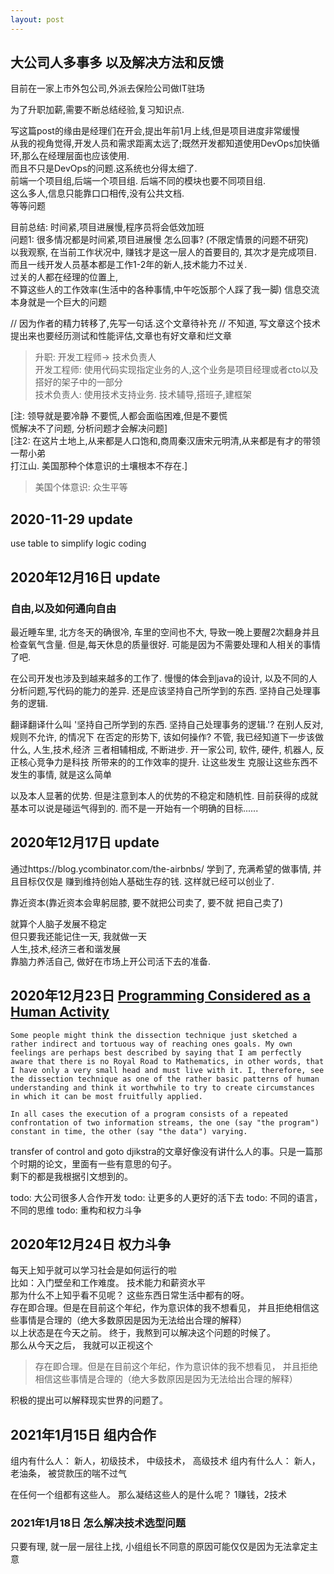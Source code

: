 ```yaml
---
layout: post
---
```

## 大公司人多事多 以及解决方法和反馈
目前在一家上市外包公司,外派去保险公司做IT驻场

为了升职加薪,需要不断总结经验,复习知识点.

写这篇post的缘由是经理们在开会,提出年前1月上线,但是项目进度非常缓慢  
从我的视角觉得,开发人员和需求距离太远了;既然开发都知道使用DevOps加快循环,那么在经理层面也应该使用.  
而且不只是DevOps的问题.这系统也分得太细了.  
前端一个项目组,后端一个项目组. 后端不同的模块也要不同项目组.  
这么多人,信息只能靠口口相传,没有公共文档.  
等等问题  

目前总结: 时间紧,项目进展慢,程序员将会低效加班  
问题1: 很多情况都是时间紧,项目进展慢 怎么回事? (不限定情景的问题不研究)  
以我观察, 在当前工作状况中, 赚钱才是这一层人的首要目的, 其次才是完成项目.  
而且一线开发人员基本都是工作1-2年的新人,技术能力不过关.  
过关的人都在经理的位置上,  
不算这些人的工作效率(生活中的各种事情,中午吃饭那个人踩了我一脚)
信息交流本身就是一个巨大的问题

// 因为作者的精力转移了,先写一句话.这个文章待补充
// 不知道, 写文章这个技术提出来也要经历测试和性能评估,文章也有好文章和烂文章

> 升职: 开发工程师-> 技术负责人  
> 开发工程师: 使用代码实现指定业务的人,这个业务是项目经理或者cto以及搭好的架子中的一部分  
> 技术负责人: 使用技术支持业务. 技术辅导,搭班子,建框架  


[注: 领导就是要冷静 不要慌,人都会面临困难,但是不要慌  
慌解决不了问题, 分析问题才会解决问题]  
[注2: 在这片土地上,从来都是人口饱和,商周秦汉唐宋元明清,从来都是有才的带领一帮小弟  
打江山. 美国那种个体意识的土壤根本不存在.]
> 美国个体意识: 众生平等 

## 2020-11-29 update
use table to simplify logic coding

## 2020年12月16日 update
### 自由,以及如何通向自由
最近睡车里, 北方冬天的确很冷, 车里的空间也不大,
导致一晚上要醒2次翻身并且检查氧气含量.
但是,每天休息的质量很好. 可能是因为不需要处理和人相关的事情了吧.

在公司开发也涉及到越来越多的工作了.
慢慢的体会到java的设计, 以及不同的人分析问题,写代码的能力的差异.
还是应该坚持自己所学到的东西. 坚持自己处理事务的逻辑.

翻译翻译什么叫 '坚持自己所学到的东西. 坚持自己处理事务的逻辑.'?
在别人反对,规则不允许, 的情况下 在否定的形势下, 该如何操作?
不管, 我已经知道下一步该做什么,
人生,技术,经济 三者相辅相成, 不断进步.
开一家公司, 软件, 硬件, 机器人, 反正核心竞争力是科技
所带来的的工作效率的提升.
让这些发生
克服让这些东西不发生的事情,
就是这么简单

以及本人显著的优势. 
但是注意到本人的优势的不稳定和随机性. 
目前获得的成就基本可以说是碰运气得到的.
而不是一开始有一个明确的目标......

## 2020年12月17日 update
通过https://blog.ycombinator.com/the-airbnbs/
学到了, 充满希望的做事情, 
并且目标仅仅是 赚到维持创始人基础生存的钱.
这样就已经可以创业了.

靠近资本(靠近资本会卑躬屈膝, 要不就把公司卖了, 要不就
把自己卖了)

就算个人脑子发展不稳定  
但只要我还能记住一天, 我就做一天  
人生,技术,经济三者和谐发展  
靠脑力养活自己, 做好在市场上开公司活下去的准备.  

## 2020年12月23日 [Programming Considered as a Human Activity](https://www.cs.utexas.edu/~EWD/transcriptions/EWD01xx/EWD117.html)
```text
Some people might think the dissection technique just sketched a rather indirect and tortuous way of reaching ones goals. My own feelings are perhaps best described by saying that I am perfectly aware that there is no Royal Road to Mathematics, in other words, that I have only a very small head and must live with it. I, therefore, see the dissection technique as one of the rather basic patterns of human understanding and think it worthwhile to try to create circumstances in which it can be most fruitfully applied.
```
```text
In all cases the execution of a program consists of a repeated confrontation of two information streams, the one (say "the program") constant in time, the other (say "the data") varying. 
```
transfer of control and goto
djikstra的文章好像没有讲什么人的事。只是一篇那个时期的论文，里面有一些有意思的句子。  
剩下的都是我根据引文想到的。  


todo: 大公司很多人合作开发
todo: 让更多的人更好的活下去
todo: 不同的语言，不同的思维
todo: 重构和权力斗争

## 2020年12月24日 权力斗争
每天上知乎就可以学习社会是如何运行的啦  
比如：入门壁垒和工作难度。 技术能力和薪资水平  
那为什么不上知乎看不见呢？ 这些东西日常生活中都有的呀。  
存在即合理。但是在目前这个年纪，作为意识体的我不想看见，
并且拒绝相信这些事情是合理的（绝大多数原因是因为无法给出合理的解释）  
以上状态是在今天之前。 终于，我熬到可以解决这个问题的时候了。  
那么从今天之后， 我就可以正视这个
> 存在即合理。但是在目前这个年纪，作为意识体的我不想看见，
  并且拒绝相信这些事情是合理的（绝大多数原因是因为无法给出合理的解释）  

积极的提出可以解释现实世界的问题了。

## 2021年1月15日 组内合作
组内有什么人： 新人，初级技术， 中级技术， 高级技术
组内有什么人： 新人， 老油条， 被贷款压的喘不过气

在任何一个组都有这些人。
那么凝结这些人的是什么呢？ 1赚钱，2技术



### 2021年1月18日 怎么解决技术选型问题
只要有理, 就一层一层往上找, 小组组长不同意的原因可能仅仅是因为无法拿定主意